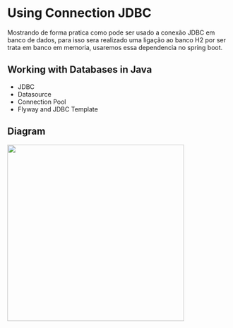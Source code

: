 # Using Connection JDBC

Mostrando de forma pratica como pode ser usado a conexão JDBC em banco de dados, para isso sera realizado uma ligação ao banco H2 por ser trata em banco em memoria, usaremos essa dependencia no spring boot.

## Working with Databases in Java

- JDBC
- Datasource
- Connection Pool
- Flyway and JDBC Template

## Diagram

<img align="center" height="400em" src="https://raw.githubusercontent.com/gist/HenriqueGSena/87e8250177353d4eaf15f7353989a5d1/raw/378f09275ed6317a98051dd9811e74b17b32f8c3/Diagram.svg"/>
